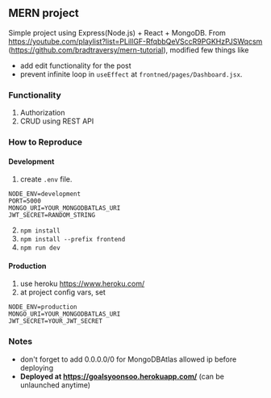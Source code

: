 ## MERN project

Simple project using Express(Node.js) + React + MongoDB.
From https://youtube.com/playlist?list=PLillGF-RfqbbQeVSccR9PGKHzPJSWqcsm (https://github.com/bradtraversy/mern-tutorial), modified few things like

- add edit functionality for the post
- prevent infinite loop in `useEffect` at `frontned/pages/Dashboard.jsx`.

### Functionality

1. Authorization
2. CRUD using REST API

### How to Reproduce


#### Development
1. create `.env` file.
```
NODE_ENV=development
PORT=5000
MONGO_URI=YOUR_MONGODBATLAS_URI
JWT_SECRET=RANDOM_STRING
```
2. `npm install`
3. `npm install --prefix frontend`
4. `npm run dev`

#### Production
1. use heroku https://www.heroku.com/
2. at project config vars, set
```
NODE_ENV=production
MONGO_URI=YOUR_MONGODBATLAS_URI
JWT_SECRET=YOUR_JWT_SECRET
```

### Notes

- don't forget to add 0.0.0.0/0 for MongoDBAtlas allowed ip before deploying
- **Deployed at https://goalsyoonsoo.herokuapp.com/** (can be unlaunched anytime)

